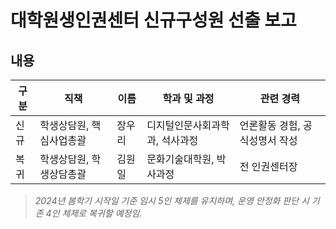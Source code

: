대학원생인권센터 신규구성원 선출 보고
===

## 내용

|	구분	|	직책	|	이름	|	학과 및 과정	|	관련 경력 | 
|---|---|---|---|---|
|	신규	| 학생상담원, 핵심사업총괄	| 장우리 |	디지털인문사회과학과, 석사과정	|	언론활동 경험, 공식성명서 작성	|
|	복귀	| 학생상담원, 학생상담총괄	| 김원일 |	문화기술대학원, 박사과정	|	전 인권센터장	|
> *2024년 봄학기 시작일 기준 임시 5인 체제를 유지하며, 운영 안정화 판단 시 기존 4인 체제로 복귀할 예정임.*
